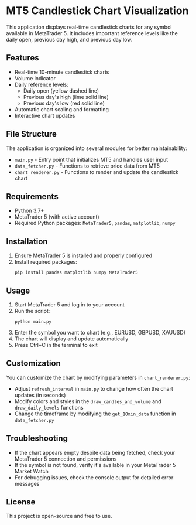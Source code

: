 # MT5 Candlestick Chart Visualization

This application displays real-time candlestick charts for any symbol available in MetaTrader 5. It includes important reference levels like the daily open, previous day high, and previous day low.

## Features

- Real-time 10-minute candlestick charts
- Volume indicator
- Daily reference levels:
  - Daily open (yellow dashed line)
  - Previous day's high (lime solid line)
  - Previous day's low (red solid line)
- Automatic chart scaling and formatting
- Interactive chart updates

## File Structure

The application is organized into several modules for better maintainability:

- `main.py` - Entry point that initializes MT5 and handles user input
- `data_fetcher.py` - Functions to retrieve price data from MT5
- `chart_renderer.py` - Functions to render and update the candlestick chart

## Requirements

- Python 3.7+
- MetaTrader 5 (with active account)
- Required Python packages: `MetaTrader5`, `pandas`, `matplotlib`, `numpy`

## Installation

1. Ensure MetaTrader 5 is installed and properly configured
2. Install required packages:
   ```
   pip install pandas matplotlib numpy MetaTrader5
   ```

## Usage

1. Start MetaTrader 5 and log in to your account
2. Run the script:
   ```
   python main.py
   ```
3. Enter the symbol you want to chart (e.g., EURUSD, GBPUSD, XAUUSD)
4. The chart will display and update automatically
5. Press Ctrl+C in the terminal to exit

## Customization

You can customize the chart by modifying parameters in `chart_renderer.py`:

- Adjust `refresh_interval` in `main.py` to change how often the chart updates (in seconds)
- Modify colors and styles in the `draw_candles_and_volume` and `draw_daily_levels` functions
- Change the timeframe by modifying the `get_10min_data` function in `data_fetcher.py`

## Troubleshooting

- If the chart appears empty despite data being fetched, check your MetaTrader 5 connection and permissions
- If the symbol is not found, verify it's available in your MetaTrader 5 Market Watch
- For debugging issues, check the console output for detailed error messages

## License

This project is open-source and free to use.